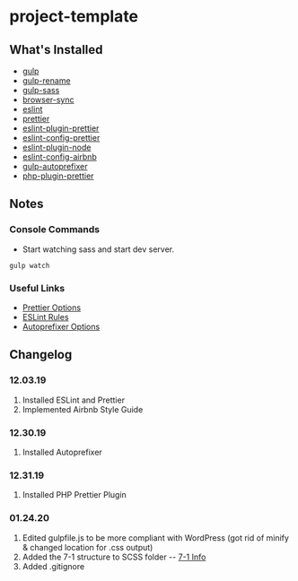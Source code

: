 # project-template

## What's Installed

- [gulp](https://www.npmjs.com/package/gulp)
- [gulp-rename](https://www.npmjs.com/package/gulp-rename)
- [gulp-sass](https://www.npmjs.com/package/gulp-sass)
- [browser-sync](https://www.npmjs.com/package/browser-sync)
- [eslint](https://www.npmjs.com/package/eslint)
- [prettier](https://www.npmjs.com/package/prettier)
- [eslint-plugin-prettier](https://www.npmjs.com/package/eslint-plugin-prettier)
- [eslint-config-prettier](https://www.npmjs.com/package/eslint-config-prettier)
- [eslint-plugin-node](https://www.npmjs.com/package/eslint-plugin-node)
- [eslint-config-airbnb](https://www.npmjs.com/package/eslint-config-airbnb)
- [gulp-autoprefixer](https://www.npmjs.com/package/gulp-autoprefixer)
- [php-plugin-prettier](https://www.npmjs.com/package/@prettier/plugin-php)

## Notes

### Console Commands

- Start watching sass and start dev server.

```console
gulp watch
```

### Useful Links

- [Prettier Options](https://prettier.io/docs/en/options.html)
- [ESLint Rules](https://eslint.org/docs/4.0.0/rules/)
- [Autoprefixer Options](https://github.com/postcss/autoprefixer#options)

## Changelog

### 12.03.19

1. Installed ESLint and Prettier
2. Implemented Airbnb Style Guide

### 12.30.19

1. Installed Autoprefixer

### 12.31.19

1. Installed PHP Prettier Plugin

### 01.24.20

1. Edited gulpfile.js to be more compliant with WordPress (got rid of minify & changed location for .css output)
2. Added the 7-1 structure to SCSS folder -- [7-1 Info](https://github.com/HugoGiraudel/sass-boilerplate)
3. Added .gitignore
